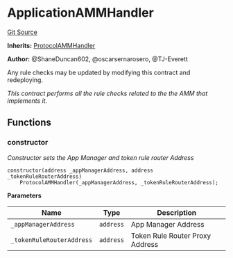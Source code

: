 # ApplicationAMMHandler
[Git Source](https://github.com/thrackle-io/rules-protocol/blob/63b22fe4cc7ce8c74a4c033635926489351a3581/src/example/liquidity/ApplicationAMMHandler.sol)

**Inherits:**
[ProtocolAMMHandler](/src/liquidity/ProtocolAMMHandler.sol/contract.ProtocolAMMHandler.md)

**Author:**
@ShaneDuncan602, @oscarsernarosero, @TJ-Everett

Any rule checks may be updated by modifying this contract and redeploying.

*This contract performs all the rule checks related to the the AMM that implements it.*


## Functions
### constructor

*Constructor sets the App Manager and token rule router Address*


```solidity
constructor(address _appManagerAddress, address _tokenRuleRouterAddress)
    ProtocolAMMHandler(_appManagerAddress, _tokenRuleRouterAddress);
```
**Parameters**

|Name|Type|Description|
|----|----|-----------|
|`_appManagerAddress`|`address`|App Manager Address|
|`_tokenRuleRouterAddress`|`address`|Token Rule Router Proxy Address|


